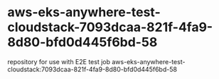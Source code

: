 # aws-eks-anywhere-test-cloudstack-7093dcaa-821f-4fa9-8d80-bfd0d445f6bd-58
repository for use with E2E test job aws-eks-anywhere-test-cloudstack:7093dcaa-821f-4fa9-8d80-bfd0d445f6bd-58
